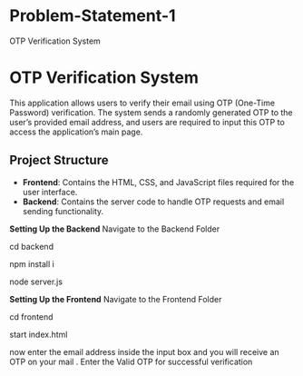 # Problem-Statement-1
OTP Verification System
# OTP Verification System

This application allows users to verify their email using OTP (One-Time Password) verification. The system sends a randomly generated OTP to the user’s provided email address, and users are required to input this OTP to access the application’s main page.

## Project Structure

- **Frontend**: Contains the HTML, CSS, and JavaScript files required for the user interface.
- **Backend**: Contains the server code to handle OTP requests and email sending functionality.

**Setting Up the Backend**
Navigate to the Backend Folder

cd backend

npm install i

node server.js

**Setting Up the Frontend**
Navigate to the Frontend Folder

cd frontend

start index.html


now enter the email address inside the input box and you will receive an OTP on your mail . Enter the Valid OTP for successful verification
